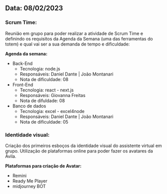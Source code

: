 ## Data: 08/02/2023

### Scrum Time:

Reunião em grupo para poder realizar a atividade de Scrum Time e definindo os requisitos da Agenda da Semana (uma das ferramentas do totem) e qual vai ser a sua demanda de tempo e dificuldade:

**Agenda da semana:**
- Back-End
    - Tecnologia: node.js
    - Responsáveis: Daniel Dante | João Montanari
    - Nota de dificuldade: 08
- Front-End
    - Tecnologia: react - next.js
    - Responsáveis: Giovanna Freitas
    - Nota de difuldade: 08
- Banco de dados
    - Tecnologia: excel - excel4node
    - Responsáveis: Daniel Dante | João Montanari
    - Nota de dificuldade: 05

### Identidade visual:
Criação dos primeiros esboços da identidade visual do assistente virtual em grupo. Utilização de plataformas online para poder fazer os avatares da Ávila.

**Plataformas para criação de Avatar:**
- Remini
- Ready Me Player
- midjourney BOT